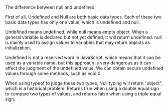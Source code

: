 The difference between null and undefined

First of all, Undefined and Null are both basic data types. Each of these two basic data types has only one value, which is undefined and null.


Undefined means undefined, while null means empty object. When a general variable is declared but not yet defined, it will return undefined. null is mainly used to assign values to variables that may return objects as initialization.


Undefined is not a reserved word in JavaScript, which means that it can be used as a variable name, but this approach is very dangerous as it can affect the judgment of the undefined value. We can obtain secure undefined values through some methods, such as void 0.


When using typeof to judge these two types, Null typing will return "object", which is a historical problem. Returns true when using a double equal sign to compare two types of values, and returns false when using a triple equal sign.